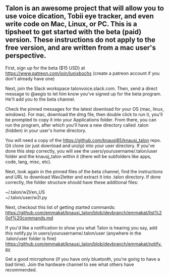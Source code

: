 ## Talon is an awesome project that will allow you to use voice dication, Tobii eye tracker, and even write code on Mac, Linux, or PC. This is a tipsheet to get started with the beta (paid) version. These instructions do not apply to the free version, and are written from a mac user's perspective.   

First, sign up for the beta ($15 USD) at https://www.patreon.com/join/lunixbochs (create a patreon account if you don't already have one)  

Next, join the Slack workspace talonvoice.slack.com. Then, send a direct message to @aegis to let him know you've signed up for the beta program. He'll add you to the beta channel.  

Check the pinned messages for the latest download for your OS (mac, linux, windows). For mac, download the dmg file, then double click to run it, you'll be prompted to copy it into your Applications folder. From there, you can run the program, after which you'll have a new directory called .talon (hidden) in your user's home directory. 

You will need a copy of the https://github.com/knausj85/knausj_talon repo. Git clone (or just download and unzip) into your user directory. If you've done this step correctly, you will see the users/yourusername/.talon/user folder and the knausj_talon within it (there will be subfolders like apps, code, lang, misc, etc).  

Next, look again in the pinned files of the beta channel, find the instructions and URL to download Wav2letter and extract it into .talon directory. If done correctly, the folder structure should have these additional files:  

~/.talon/w2l/en_US  
~/.talon/user/w2l.py  

Next, checkout this list of getting started commands: https://github.com/emmakat/knausj_talon/blob/devbranch/emmakat/list%20of%20commands.md  

If you'd like a notification to show you what Talon is hearing you say, add this notify.py in users/yourusername/.talon/user (anywhere in the .talon/user folder is fine) https://github.com/emmakat/knausj_talon/blob/devbranch/emmakat/notify.py

Get a good microphone (if you have only bluetooth, you're going to have a bad time). Join the hardware channel to see what others have recommended.

